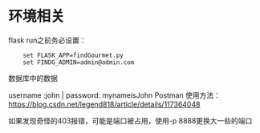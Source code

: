 # 环境相关

flask run之前务必设置：

```
    set FLASK_APP=findGourmet.py
    set FINDG_ADMIN=admin@admin.com

```

数据库中的数据

username :john | password: mynameisJohn
Postman 使用方法：https://blog.csdn.net/legend818/article/details/117364048

如果发现奇怪的403报错，可能是端口被占用，使用-p 8888更换大一些的端口